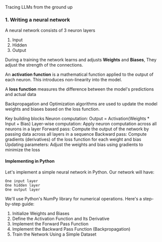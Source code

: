 Tracing LLMs from the ground up

### 1. Writing a neural network

A neural network consists of 3 neuron layers
1. Input
2. Hidden
3. Output

During a training the network learns and adjusts **Weights** and **Biases**, They adjust the strength of the connections.

An **activation function** is a mathematical function applied to the output of each neuron. This introduces non-linearity into the model.

A **loss function** measures the difference between the model's predictions and actual data

Backpropagation and Optimization algorithms are used to update the model weights and biases based on the loss function.

Key building blocks
Neuron computation: Output = Activation(Weights * Input + Bias)
Layer-wise computation: Apply neuron computation across all neurons in a layer
Forward pass: Compute the output of the network by passing data across all layers in a sequence
Backward pass: Compute gradients (derivatives) of the loss function for each weight and bias
Updating parameters: Adjust the weights and bias using gradients to minimize the loss

#### Implementing in Python

Let's implement a simple neural network in Python. Our network will have:

    One input layer
    One hidden layer
    One output layer

We'll use Python's NumPy library for numerical operations. Here's a step-by-step guide:

1. Initialize Weights and Biases
2. Define the Activation Function and Its Derivative
3. Implement the Forward Pass Function
4. Implement the Backward Pass Function (Backpropagation)
5. Train the Network Using a Simple Dataset